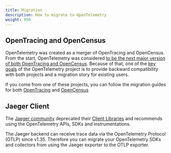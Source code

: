 ```yaml
---
title: Migration
description: How to migrate to OpenTelemetry
weight: 950
---
```


## OpenTracing and OpenCensus

OpenTelemetry was created as a merger of OpenTracing and OpenCensus. From the
start, OpenTelemetry was considered [to be the next major version of both
OpenTracing and OpenCensus][]. Because of that, one of the [key goals][] of the
OpenTelemetry project is to provide backward compatibility with both projects
and a migration story for existing users.

If you come from one of these projects, you can follow the migration guides for
both [OpenTracing](opentracing/) and [OpenCensus](opencensus/)

## Jaeger Client

The [Jaeger community](https://www.jaegertracing.io/) deprecated their
[Client Libraries](https://www.jaegertracing.io/docs/latest/client-libraries/)
and recommends using the OpenTelemetry APIs, SDKs and instrumentations.

The Jaeger backend can receive trace data via the OpenTelemetry Protocol (OTLP)
since v1.35. Therefore you can migrate your OpenTelemetry SDKs and collectors
from using the Jaeger exporter to the OTLP exporter.

[to be the next major version of both OpenTracing and OpenCensus]:
  https://www.cncf.io/blog/2019/05/21/a-brief-history-of-opentelemetry-so-far/
[key goals]:
  https://medium.com/opentracing/merging-opentracing-and-opencensus-f0fe9c7ca6f0
